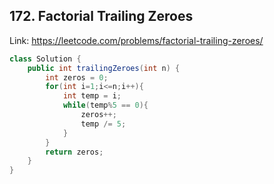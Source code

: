 ## 172. Factorial Trailing Zeroes
Link: https://leetcode.com/problems/factorial-trailing-zeroes/

```java
class Solution {
    public int trailingZeroes(int n) {
        int zeros = 0;
        for(int i=1;i<=n;i++){
            int temp = i;
            while(temp%5 == 0){
                zeros++;
                temp /= 5;
            }
        }
        return zeros;
    }
}

```